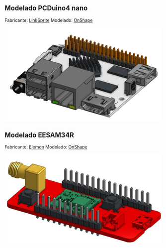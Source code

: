 ## Modelado PCDuino4 nano

Fabricante: [LinkSprite](https://www.linksprite.com/pcduino4-nano/)
Modelado: [OnShape](https://cad.onshape.com/documents/57041b9190bb21ceda39ff75/w/c7373ccc2a489fcd80e53552/e/1d8e02940abf0899527074be)

![image info](./PCDuino4nano_OSh.jpg)

## Modelado EESAM34R

Fabricante: [Elemon](https://www.elemon.com.ar/Cotizar.aspx)
Modelado: [OnShape](https://cad.onshape.com/documents/5c766772f1cf92beb5b2a2ce/w/0669a1c371af4958e5f9264b/e/346e4c6ac8418c2cd695989a)

![image info](./EESAMR34_OSh.jpg)